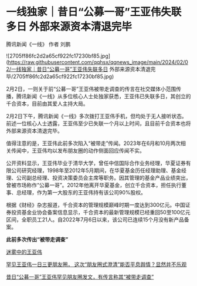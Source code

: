 # 一线独家｜昔日“公募一哥”王亚伟失联多日 外部来源资本清退完毕

腾讯新闻《一线》 作者 刘鹏

![2705ff86fc2d2a65cf922fc17230bf85.jpg](https://raw.githubusercontent.com/qqhsx/qqnews_image/main/2024/02/02/一线独家｜昔日“公募一哥”王亚伟失联多日 外部来源资本清退完毕/2705ff86fc2d2a65cf922fc17230bf85.jpg)

2月2日，一则关于前“公募一哥”王亚伟被带走调查的传言在社交媒体小范围传播，腾讯新闻《一线》从多位核心人士处独家获悉，王亚伟已失联多日，其创立的千合资本，目前由其爱人主持大局。

2月2日下午，腾讯新闻《一线》多次拨打王亚伟手机，但均处于无人接听状态。前述一位核心人士透露，王亚伟至少已失联一个月以上时间，且目前千合资本也将外部来源资本清退完毕。

值得注意的是，王亚伟此前多次陷入“被带走”传闻。2023年在6月和10月两次相关传闻中，王亚伟均以发布朋友圈的动作侧面回应传闻不实。

公开资料显示，王亚伟毕业于清华大学，曾任中信国际合作业务经理，华夏证券有限公司研究经理，1998年至2012年5月期间，在华夏基金历任经理助理、基金经理、公司副总经理、投资决策委员会主席等职务。因其管理的基金产品业绩突出，曾被市场称作“公募一哥”。2012年他离开华夏基金，创立千合资本，担任执行董事、总经理，作为第一大股东的王亚伟持有该公司90%股权。

根据《财经》杂志报道，千合资本的管理规模巅峰时期一度达到300亿元。中国证券投资基金业协会备案信息显示，千合资本的最新管理规模已经重回50至100亿元区间，全职员工21人。自2022年7月6日以来，该公司已连续15个月没有新产品备案。

**此前多次传出“被带走调查”**

[迷雾中的王亚伟 ](https://news.qq.com/rain/a/20231016A03SB100)

[罕见王亚伟一日三更朋友圈， 这次“朋友圈式澄清”能否平息舆情？显然并不乐观
](https://news.qq.com/rain/a/20231014A06YVU00)

[昔日“公募一哥”王亚伟罕见朋友圈发文，有传言称其“被带走调查”
](https://news.qq.com/rain/a/20230604A04CP200)


